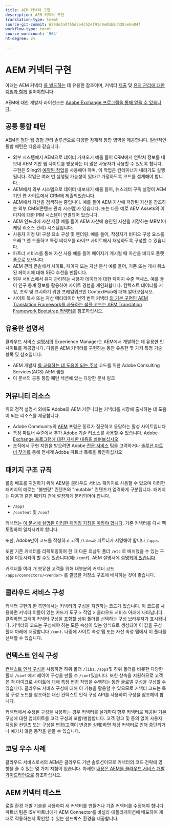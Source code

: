 ```yaml
---
title: AEM 커넥터 구현
description: AEM 커넥터 구현
translation-type: tm+mt
source-git-commit: 629de3a9f55d2e4c52ef91c9e0bb5d439aebe84f
workflow-type: tm+mt
source-wordcount: '964'
ht-degree: 2%

---
```



AEM 커넥터 구현
=============================

아래는 AEM 커넥터 [를 빌드하는](https://www.adobe.io/apis/experiencecloud/aem/aemconnectors.html) 데 유용한 참조이며, 커넥터 [제출](submit.md) 및 [유지 관리에 대한 지침과 함께](maintain.md) 읽어야합니다.

AEM에 대한 개발자 라이선스는 [Adobe Exchange 프로그램을 통해 얻을 수 있습니다](https://marketing.adobe.com/resources/content/resources/exchange-partner-program.html).

공통 통합 패턴
---------------------------

AEM은 첨단 웹 경험 관리 솔루션으로 다양한 잠재적 통합 영역을 제공합니다. 일반적인 통합 패턴은 다음과 같습니다.

* 외부 시스템에서 AEM으로 데이터 가져오기 예를 들어 CRM에서 연락처 정보를 내보내 AEM 기반 웹 사이트를 방문하는 더 많은 사용자가 사용할 수 있도록 합니다.  구현은 Sling의 [예약된 작업](https://sling.apache.org/documentation/bundles/apache-sling-eventing-and-job-handling.html#scheduled-jobs)을 사용해야 하며, 이 작업은 컨테이너가 내려가도 실행됩니다. 작업은 여러 번 실행될 가능성이 있다고 가정하도록 코드를 설계해야 합니다.
* AEM에서 외부 시스템으로 데이터 내보내기 예를 들어, 뉴스레터 구독 설정이 AEM 기반 웹 사이트에서 CRM에 제출되었습니다.
* AEM에서 자산을 검색하는 중입니다. 예를 들어 AEM 자산에 저장된 자산을 참조하는 외부 CMS(콘텐츠 관리 시스템)가 있습니다. 또는 다른 예로 AEM Assets의 이미지에 대한 PIM 시스템이 연결되어 있습니다.
* AEM 인프라에 자산 저장 예를 들어 AEM 자산에 승인된 자산을 저장하는 MRM(마케팅 리소스 관리) 시스템입니다.
* 사용자 지정 UI 구성 요소 구성 및 렌더링. 예를 들어, 작성자가 비디오 구성 요소를 드래그 앤 드롭하고 특정 비디오를 라이브 사이트에서 재생하도록 구성할 수 있습니다.
* 파트너 서비스를 통해 자산 사용 예를 들어 페이지가 게시될 때 자산을 비디오 플랫폼으로 보냅니다.
* AEM 관리 콘솔에서 사이트, 페이지 또는 자산 분석 예를 들어, 기존 또는 게시 취소된 페이지에 대해 SEO 추천을 만듭니다.
* 외부 서비스에서 유지 관리하는 사용자 데이터에 대한 페이지 수준 액세스. 예를 들어 인구 통계 정보를 활용하여 사이트 경험을 개인화합니다. 컨텍스트 데이터를 저장, 조작 및 표시하기 위한 프레임워크인 ContextHub에 대해 알아보십시오.
* 사이트 복사 또는 자산 메타데이터 번역 번역 커넥터 [의 기본 구현인 AEM Translation Framework를 사용하는 샘플 코드는 AEM Translation Framework Bootstrap 커넥터를](https://github.com/Adobe-Marketing-Cloud/aem-translation-framework-bootstrap-connector) 참조하십시오.


유용한 설명서
--------------------

클라우드 서비스 [설명서의](../overview/introduction.md) Experience Manager는 AEM에서 개발하는 데 유용한 인사이트를 제공합니다. 다음은 AEM 커넥터를 구현하는 동안 유용한 몇 가지 특정 기술 항목 및 참조입니다.

* AEM 개발자 [를 교육하는 데 도움이 되는 주석](http://adobe-consulting-services.github.io/acs-aem-samples/) 코드를 위한 Adobe Consulting Services(ACS) AEM 샘플
* 이 문서의 공통 통합 패턴 섹션에 있는 다양한 문서 링크

커뮤니티 리소스
--------------------

위의 정적 설명서 외에도 Adobe와 AEM 커뮤니티는 커넥터를 시장에 출시하는 데 도움이 되는 리소스를 제공합니다.

* Adobe Community의 [AEM](http://help-forums.adobe.com/content/adobeforums/kr/experience-manager-forum/adobe-experience-manager.html) 포럼은 동료가 질문하고 응답하는 활성 사이트입니다
* 특정 파트너 수준에서 추가 Adobe 기술 리소스를 사용할 수 있습니다. Adobe [Exchange 프로그램에 대한 자세한 내용을 살펴보십시오](https://marketing.adobe.com/resources/content/resources/exchange-partner-program.html).
* 조직에서 구현 지원을 받으려면 Adobe [전문 서비스](http://www.adobe.com/marketing-cloud/service-support/professional-consulting-training.html) 팀을 고려하거나 [솔루션 파트너 찾기를](https://solutionpartners.adobe.com/home/partnerFinder.html) 통해 전세계 Adobe 파트너 목록을 확인하십시오

패키지 구조 규칙
-----------------------

롤링 배포를 지원하기 위해 AEM을 클라우드 서비스 패키지로 사용할 수 있으며 이러한 패키지의 예로는 &quot;불변량&quot; 컨텐츠와 &quot;mutable&quot; 컨텐츠가 엄격하게 구분됩니다. 패키지는 다음과 같은 패키지 간에 깔끔하게 분리되어야 합니다.

* `/apps`
* `/content` 및 `/conf`

커넥터는 [이 문서에 설명된 이러한 패키징 지침을 따라야 합니다](/help/implementing/developing/introduction/aem-project-content-package-structure.md). 기존 커넥터를 다시 팩토링하여 일치시켜야 합니다.

또한, Adobe만이 코드를 작성하고 고객 `/libs`과 파트너가 서명해야 합니다 `/apps`.

또한 기존 커넥터를 리팩토링하여 한 때 다른 최상위 폴더 `/etc` 로 배치했을 수 있는 구성을 이동시켜야 할 수도 있습니다(예: `/conf`). AEM 설명서에 [설명되어 있습니다](https://helpx.adobe.com/experience-manager/6-5/sites/deploying/using/repository-restructuring.html).

커넥터를 여러 개 보유한 고객을 위해 대부분의 커넥터 코드 `/apps/connectors/<vendor>` 를 깔끔한 저장소 구조에 배치하는 것이 좋습니다.

클라우드 서비스 구성
-----------------------------

커넥터 구현의 한 측면에서는 커넥터의 구성을 지원하는 코드가 있습니다. 이 코드를 사용하면 커넥터 이름이 있는 카드가 도구 > 작업 > 클라우드 서비스 아래에 나타납니다. 클릭하면 고객이 커넥터 구성을 포함할 상위 폴더를 선택하는 구성 브라우저가 표시됩니다. 커넥터의 코드는 구성해야 하는 모든 속성이 있는 양식으로 생성되어 이 값을 구성 폴더 아래에 저장합니다 `/conf`. 나중에 사이트 속성 탭 또는 자산 속성 탭에서 이 폴더를 선택할 수 있습니다.


컨텍스트 인식 구성
-----------------------------

[컨텍스트 인식 구성을](https://sling.apache.org/documentation/bundles/context-aware-configuration/context-aware-configuration.html) 사용하면 하위 폴더 `/libs`, `/apps`및 하위 폴더를 비롯한 다양한 폴더 `/conf` 에서 레이어 구성을 만들 수 `/conf`있습니다. 또한 상속을 지원하므로 고객은 각 마이크로 사이트에 대해 특정 변경 작업을 수행하는 동안 글로벌 구성을 구성할 수 있습니다. 클라우드 서비스 구성에 대해 이 기능을 활용할 수 있으므로 커넥터 코드는 특정 구성 노드를 참조하는 대신 컨텍스트 인식 구성 API를 사용하여 구성을 참조해야 합니다.

커넥터에서 수정된 구성을 사용하는 경우 커넥터를 설계하여 향후 커넥터로 제공된 기본 구성에 대한 업데이트를 고객 구성과 포함/병합합니다. 고객 경고 및 동의 없이 사용자 지정된 컨텐츠 또는 구성을 변경(고객이 변경한 상태)하면 해당 커넥터로 인해 중단되거나 예기치 않은 동작을 만들 수 있습니다.

코딩 우수 사례
----------------------

클라우드 서비스로서의 AEM은 클라우드 기반 솔루션이므로 커넥터의 코드 전략에 영향을 줄 수 있는 몇 가지 지침이 있습니다. 자세한 [내용은 AEM을 클라우드 서비스 개발 가이드라인으로](/help/implementing/developing/introduction/development-guidelines.md) 참조하십시오.

AEM 커넥터 테스트
-------------------------

로컬 환경 개발 기술을 사용하여 새 커넥터를 만들거나 기존 커넥터를 수정해야 합니다. 파트너 팀은 ISV 파트너에게 AEM Connector를 바닐라 애플리케이션에 배포하여 제대로 작동하는지 확인할 수 있는 샌드박스 환경을 제공합니다.
